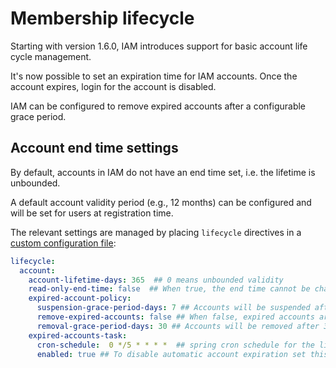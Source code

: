 # Membership lifecycle

Starting with version 1.6.0, IAM introduces support for basic account life
cycle management.

It's now possible to set an expiration time for IAM accounts. Once the account
expires, login for the account is disabled.

IAM can be configured to remove expired accounts after a configurable grace
period.

## Account end time settings

By default, accounts in IAM do not have an end time set, i.e. the lifetime is
unbounded.

A default account validity period (e.g., 12 months) can be configured and will
be set for users at registration time. 

The relevant settings are managed  by placing `lifecycle` directives in a
[custom configuration
file](configuration_reference.html#overriding-default-configuration-templates):

```yaml
lifecycle:
  account:
    account-lifetime-days: 365  ## 0 means unbounded validity
    read-only-end-time: false  ## When true, the end time cannot be changed from IAM APIs and dashboard
    expired-account-policy:
      suspension-grace-period-days: 7 ## Accounts will be suspended after 7 days since expiration
      remove-expired-accounts: false ## When false, expired accounts are not removed
      removal-grace-period-days: 30 ## Accounts will be removed after 30 days since expiration (if remove-expired-accounts is true)
    expired-accounts-task:
      cron-schedule:  0 */5 * * * *  ## spring cron schedule for the lifecycle task (default setting is every 5 mins)
      enabled: true ## To disable automatic account expiration set this to false 
```
